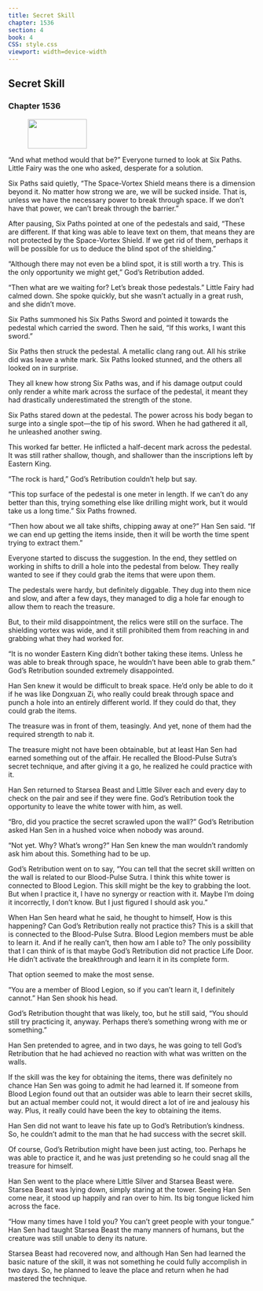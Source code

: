 ```yaml
---
title: Secret Skill
chapter: 1536
section: 4
book: 4
CSS: style.css
viewport: width=device-width
---
```


## Secret Skill

### Chapter 1536

<figure>
	<img src="../Images/gem.gif" alt="" id="gem" width="120" height="60" />
</figure>

“And what method would that be?” Everyone turned to look at Six Paths. Little Fairy was the one who asked, desperate for a solution.

Six Paths said quietly, “The Space-Vortex Shield means there is a dimension beyond it. No matter how strong we are, we will be sucked inside. That is, unless we have the necessary power to break through space. If we don’t have that power, we can’t break through the barrier.”

After pausing, Six Paths pointed at one of the pedestals and said, “These are different. If that king was able to leave text on them, that means they are not protected by the Space-Vortex Shield. If we get rid of them, perhaps it will be possible for us to deduce the blind spot of the shielding.”

“Although there may not even be a blind spot, it is still worth a try. This is the only opportunity we might get,” God’s Retribution added.

“Then what are we waiting for? Let’s break those pedestals.” Little Fairy had calmed down. She spoke quickly, but she wasn’t actually in a great rush, and she didn’t move.

Six Paths summoned his Six Paths Sword and pointed it towards the pedestal which carried the sword. Then he said, “If this works, I want this sword.”

Six Paths then struck the pedestal. A metallic clang rang out. All his strike did was leave a white mark. Six Paths looked stunned, and the others all looked on in surprise.

They all knew how strong Six Paths was, and if his damage output could only render a white mark across the surface of the pedestal, it meant they had drastically underestimated the strength of the stone.

Six Paths stared down at the pedestal. The power across his body began to surge into a single spot—the tip of his sword. When he had gathered it all, he unleashed another swing.

This worked far better. He inflicted a half-decent mark across the pedestal. It was still rather shallow, though, and shallower than the inscriptions left by Eastern King.

“The rock is hard,” God’s Retribution couldn’t help but say.

“This top surface of the pedestal is one meter in length. If we can’t do any better than this, trying something else like drilling might work, but it would take us a long time.” Six Paths frowned.

“Then how about we all take shifts, chipping away at one?” Han Sen said. “If we can end up getting the items inside, then it will be worth the time spent trying to extract them.”

Everyone started to discuss the suggestion. In the end, they settled on working in shifts to drill a hole into the pedestal from below. They really wanted to see if they could grab the items that were upon them.

The pedestals were hardy, but definitely diggable. They dug into them nice and slow, and after a few days, they managed to dig a hole far enough to allow them to reach the treasure.

But, to their mild disappointment, the relics were still on the surface. The shielding vortex was wide, and it still prohibited them from reaching in and grabbing what they had worked for.

“It is no wonder Eastern King didn’t bother taking these items. Unless he was able to break through space, he wouldn’t have been able to grab them.” God’s Retribution sounded extremely disappointed.

Han Sen knew it would be difficult to break space. He’d only be able to do it if he was like Dongxuan Zi, who really could break through space and punch a hole into an entirely different world. If they could do that, they could grab the items.

The treasure was in front of them, teasingly. And yet, none of them had the required strength to nab it.

The treasure might not have been obtainable, but at least Han Sen had earned something out of the affair. He recalled the Blood-Pulse Sutra’s secret technique, and after giving it a go, he realized he could practice with it.

Han Sen returned to Starsea Beast and Little Silver each and every day to check on the pair and see if they were fine. God’s Retribution took the opportunity to leave the white tower with him, as well.

“Bro, did you practice the secret scrawled upon the wall?” God’s Retribution asked Han Sen in a hushed voice when nobody was around.

“Not yet. Why? What’s wrong?” Han Sen knew the man wouldn’t randomly ask him about this. Something had to be up.

God’s Retribution went on to say, “You can tell that the secret skill written on the wall is related to our Blood-Pulse Sutra. I think this white tower is connected to Blood Legion. This skill might be the key to grabbing the loot. But when I practice it, I have no synergy or reaction with it. Maybe I’m doing it incorrectly, I don’t know. But I just figured I should ask you.”

When Han Sen heard what he said, he thought to himself, How is this happening? Can God’s Retribution really not practice this? This is a skill that is connected to the Blood-Pulse Sutra. Blood Legion members must be able to learn it. And if he really can’t, then how am I able to? The only possibility that I can think of is that maybe God’s Retribution did not practice Life Door. He didn’t activate the breakthrough and learn it in its complete form.

That option seemed to make the most sense.

“You are a member of Blood Legion, so if you can’t learn it, I definitely cannot.” Han Sen shook his head.

God’s Retribution thought that was likely, too, but he still said, “You should still try practicing it, anyway. Perhaps there’s something wrong with me or something.”

Han Sen pretended to agree, and in two days, he was going to tell God’s Retribution that he had achieved no reaction with what was written on the walls.

If the skill was the key for obtaining the items, there was definitely no chance Han Sen was going to admit he had learned it. If someone from Blood Legion found out that an outsider was able to learn their secret skills, but an actual member could not, it would direct a lot of ire and jealousy his way. Plus, it really could have been the key to obtaining the items.

Han Sen did not want to leave his fate up to God’s Retribution’s kindness. So, he couldn’t admit to the man that he had success with the secret skill.

Of course, God’s Retribution might have been just acting, too. Perhaps he was able to practice it, and he was just pretending so he could snag all the treasure for himself.

Han Sen went to the place where Little Silver and Starsea Beast were. Starsea Beast was lying down, simply staring at the tower. Seeing Han Sen come near, it stood up happily and ran over to him. Its big tongue licked him across the face.

“How many times have I told you? You can’t greet people with your tongue.” Han Sen had taught Starsea Beast the many manners of humans, but the creature was still unable to deny its nature.

Starsea Beast had recovered now, and although Han Sen had learned the basic nature of the skill, it was not something he could fully accomplish in two days. So, he planned to leave the place and return when he had mastered the technique.